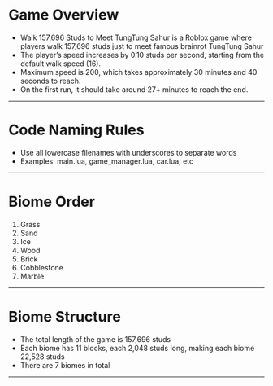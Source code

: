 # Game Overview

- Walk 157,696 Studs to Meet TungTung Sahur is a Roblox game where players walk 157,696 studs just to meet famous brainrot TungTung Sahur
- The player’s speed increases by 0.10 studs per second, starting from the default walk speed (16). 
- Maximum speed is 200, which takes approximately 30 minutes and 40 seconds to reach.
- On the first run, it should take around 27+ minutes to reach the end.

---------------------------------------------------------------------------

# Code Naming Rules

- Use all lowercase filenames with underscores to separate words  
- Examples: main.lua, game_manager.lua, car.lua, etc

---------------------------------------------------------------------------

# Biome Order

1. Grass  
2. Sand  
3. Ice  
4. Wood  
5. Brick  
6. Cobblestone
7. Marble

---------------------------------------------------------------------------

# Biome Structure

- The total length of the game is 157,696 studs
- Each biome has 11 blocks, each 2,048 studs long, making each biome 22,528 studs  
- There are 7 biomes in total

---------------------------------------------------------------------------
